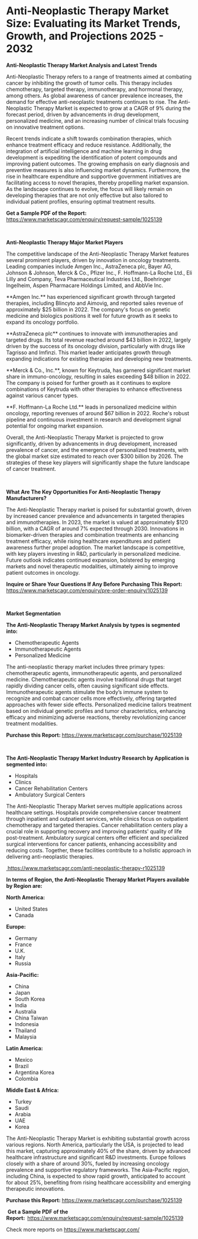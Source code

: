 <p><h1>Anti-Neoplastic Therapy Market Size: Evaluating its Market Trends, Growth, and Projections 2025 - 2032</h1></p><p><strong>Anti-Neoplastic Therapy Market Analysis and Latest Trends</strong></p>
<p><p>Anti-Neoplastic Therapy refers to a range of treatments aimed at combating cancer by inhibiting the growth of tumor cells. This therapy includes chemotherapy, targeted therapy, immunotherapy, and hormonal therapy, among others. As global awareness of cancer prevalence increases, the demand for effective anti-neoplastic treatments continues to rise. The Anti-Neoplastic Therapy Market is expected to grow at a CAGR of 9% during the forecast period, driven by advancements in drug development, personalized medicine, and an increasing number of clinical trials focusing on innovative treatment options.</p><p>Recent trends indicate a shift towards combination therapies, which enhance treatment efficacy and reduce resistance. Additionally, the integration of artificial intelligence and machine learning in drug development is expediting the identification of potent compounds and improving patient outcomes. The growing emphasis on early diagnosis and preventive measures is also influencing market dynamics. Furthermore, the rise in healthcare expenditure and supportive government initiatives are facilitating access to novel therapies, thereby propelling market expansion. As the landscape continues to evolve, the focus will likely remain on developing therapies that are not only effective but also tailored to individual patient profiles, ensuring optimal treatment results.</p></p>
<p><strong>Get a Sample PDF of the Report:&nbsp;</strong> <a href="https://www.marketscagr.com/enquiry/request-sample/1025139?utm_campaign=2281&utm_medium=2&utm_source=Github&utm_content=ia&utm_term=03032025&utm_id=anti-neoplastic-therapy">https://www.marketscagr.com/enquiry/request-sample/1025139</a></p>
<p>&nbsp;</p>
<p><strong>Anti-Neoplastic Therapy Major Market Players</strong></p>
<p><p>The competitive landscape of the Anti-Neoplastic Therapy Market features several prominent players, driven by innovation in oncology treatments. Leading companies include Amgen Inc., AstraZeneca plc, Bayer AG, Johnson & Johnson, Merck & Co., Pfizer Inc., F. Hoffmann-La Roche Ltd., Eli Lilly and Company, Teva Pharmaceutical Industries Ltd., Boehringer Ingelheim, Aspen Pharmacare Holdings Limited, and AbbVie Inc.</p><p>**Amgen Inc.** has experienced significant growth through targeted therapies, including Blincyto and Aimovig, and reported sales revenue of approximately $25 billion in 2022. The company's focus on genetic medicine and biologics positions it well for future growth as it seeks to expand its oncology portfolio.</p><p>**AstraZeneca plc** continues to innovate with immunotherapies and targeted drugs. Its total revenue reached around $43 billion in 2022, largely driven by the success of its oncology division, particularly with drugs like Tagrisso and Imfinzi. This market leader anticipates growth through expanding indications for existing therapies and developing new treatments.</p><p>**Merck & Co., Inc.**, known for Keytruda, has garnered significant market share in immuno-oncology, resulting in sales exceeding $48 billion in 2022. The company is poised for further growth as it continues to explore combinations of Keytruda with other therapies to enhance effectiveness against various cancer types.</p><p>**F. Hoffmann-La Roche Ltd.** leads in personalized medicine within oncology, reporting revenues of around $67 billion in 2022. Roche's robust pipeline and continuous investment in research and development signal potential for ongoing market expansion.</p><p>Overall, the Anti-Neoplastic Therapy Market is projected to grow significantly, driven by advancements in drug development, increased prevalence of cancer, and the emergence of personalized treatments, with the global market size estimated to reach over $300 billion by 2026. The strategies of these key players will significantly shape the future landscape of cancer treatment.</p></p>
<p>&nbsp;</p>
<p><strong>What Are The Key Opportunities For Anti-Neoplastic Therapy Manufacturers?</strong></p>
<p><p>The Anti-Neoplastic Therapy market is poised for substantial growth, driven by increased cancer prevalence and advancements in targeted therapies and immunotherapies. In 2023, the market is valued at approximately $120 billion, with a CAGR of around 7% expected through 2030. Innovations in biomarker-driven therapies and combination treatments are enhancing treatment efficacy, while rising healthcare expenditures and patient awareness further propel adoption. The market landscape is competitive, with key players investing in R&D, particularly in personalized medicine. Future outlook indicates continued expansion, bolstered by emerging markets and novel therapeutic modalities, ultimately aiming to improve patient outcomes in oncology.</p></p>
<p><strong>Inquire or Share Your Questions If Any Before Purchasing This Report:</strong> <a href="https://www.marketscagr.com/enquiry/pre-order-enquiry/1025139?utm_campaign=2281&utm_medium=2&utm_source=Github&utm_content=ia&utm_term=03032025&utm_id=anti-neoplastic-therapy">https://www.marketscagr.com/enquiry/pre-order-enquiry/1025139</a></p>
<p>&nbsp;</p>
<p><strong>Market Segmentation</strong></p>
<p><strong>The Anti-Neoplastic Therapy Market Analysis by types is segmented into:</strong></p>
<p><ul><li>Chemotherapeutic Agents</li><li>Immunotherapeutic Agents</li><li>Personalized Medicine</li></ul></p>
<p><p>The anti-neoplastic therapy market includes three primary types: chemotherapeutic agents, immunotherapeutic agents, and personalized medicine. Chemotherapeutic agents involve traditional drugs that target rapidly dividing cancer cells, often causing significant side effects. Immunotherapeutic agents stimulate the body’s immune system to recognize and combat cancer cells more effectively, offering targeted approaches with fewer side effects. Personalized medicine tailors treatment based on individual genetic profiles and tumor characteristics, enhancing efficacy and minimizing adverse reactions, thereby revolutionizing cancer treatment modalities.</p></p>
<p><strong>Purchase this Report:&nbsp;</strong><a href="https://www.marketscagr.com/purchase/1025139?utm_campaign=2281&utm_medium=2&utm_source=Github&utm_content=ia&utm_term=03032025&utm_id=anti-neoplastic-therapy">https://www.marketscagr.com/purchase/1025139</a></p>
<p>&nbsp;</p>
<p><strong>The Anti-Neoplastic Therapy Market Industry Research by Application is segmented into:</strong></p>
<p><ul><li>Hospitals</li><li>Clinics</li><li>Cancer Rehabilitation Centers</li><li>Ambulatory Surgical Centers</li></ul></p>
<p><p>The Anti-Neoplastic Therapy Market serves multiple applications across healthcare settings. Hospitals provide comprehensive cancer treatment through inpatient and outpatient services, while clinics focus on outpatient chemotherapy and targeted therapies. Cancer rehabilitation centers play a crucial role in supporting recovery and improving patients' quality of life post-treatment. Ambulatory surgical centers offer efficient and specialized surgical interventions for cancer patients, enhancing accessibility and reducing costs. Together, these facilities contribute to a holistic approach in delivering anti-neoplastic therapies.</p></p>
<p><a href="https://www.marketscagr.com/anti-neoplastic-therapy-r1025139?utm_campaign=2281&utm_medium=2&utm_source=Github&utm_content=ia&utm_term=03032025&utm_id=anti-neoplastic-therapy">&nbsp;https://www.marketscagr.com/anti-neoplastic-therapy-r1025139</a></p>
<p><strong>In terms of Region, the Anti-Neoplastic Therapy Market Players available by Region are:</strong></p>
<p>
    <p> <strong> North America: </strong>
        <ul>
            <li>United States</li>
            <li>Canada</li>
        </ul>
        </p> 
    <p> <strong> Europe: </strong>
        <ul>
            <li>Germany</li>
            <li>France</li>
            <li>U.K.</li>
            <li>Italy</li>
            <li>Russia</li>
        </ul>
        </p> 
    <p> <strong> Asia-Pacific: </strong>
        <ul>
            <li>China</li>
            <li>Japan</li>
            <li>South Korea</li>
            <li>India</li>
            <li>Australia</li>
            <li>China Taiwan</li>
            <li>Indonesia</li>
            <li>Thailand</li>
            <li>Malaysia</li>
        </ul>
        </p> 
    <p> <strong> Latin America: </strong>
        <ul>
            <li>Mexico</li>
            <li>Brazil</li>
            <li>Argentina Korea</li>
            <li>Colombia</li>
        </ul>
        </p> 
    <p> <strong> Middle East & Africa: </strong>
        <ul>
            <li>Turkey</li>
            <li>Saudi</li>
            <li>Arabia</li>
            <li>UAE</li>
            <li>Korea</li>
        </ul>
    </p>
    </p>
<p><p>The Anti-Neoplastic Therapy Market is exhibiting substantial growth across various regions. North America, particularly the USA, is projected to lead this market, capturing approximately 40% of the share, driven by advanced healthcare infrastructure and significant R&D investments. Europe follows closely with a share of around 30%, fueled by increasing oncology prevalence and supportive regulatory frameworks. The Asia-Pacific region, including China, is expected to show rapid growth, anticipated to account for about 25%, benefiting from rising healthcare accessibility and emerging therapeutic innovations.</p></p>
<p><strong>Purchase this Report: </strong><a href="https://www.marketscagr.com/purchase/1025139?utm_campaign=2281&utm_medium=2&utm_source=Github&utm_content=ia&utm_term=03032025&utm_id=anti-neoplastic-therapy">https://www.marketscagr.com/purchase/1025139</a></p>
<p>&nbsp;<strong>Get a Sample PDF of the Report:&nbsp;&nbsp;</strong><a href="https://www.marketscagr.com/enquiry/request-sample/1025139?utm_campaign=2281&utm_medium=2&utm_source=Github&utm_content=ia&utm_term=03032025&utm_id=anti-neoplastic-therapy">https://www.marketscagr.com/enquiry/request-sample/1025139</a></p>
<p><strong></strong></p>
<p>Check more reports on <a href="https://www.marketscagr.com/?utm_campaign=2281&utm_medium=2&utm_source=Github&utm_content=ia&utm_term=03032025&utm_id=anti-neoplastic-therapy">https://www.marketscagr.com/</a></p>